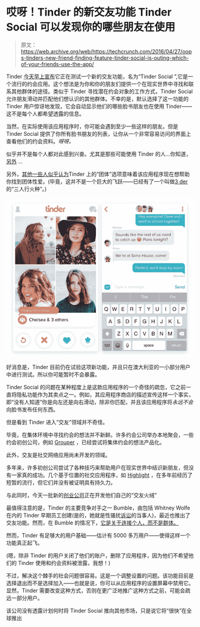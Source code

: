 # 哎呀！Tinder 的新交友功能 Tinder Social 可以发现你的哪些朋友在使用 

> 原文：<https://web.archive.org/web/https://techcrunch.com/2016/04/27/oops-tinders-new-friend-finding-feature-tinder-social-is-outing-which-of-your-friends-use-the-app/>

Tinder [今天早上宣布](https://web.archive.org/web/20221207065413/http://blog.gotinder.com/introducing-tinder-social/)它正在测试一个新的交友功能，名为“Tinder Social ”,它是一个流行的约会应用。这个想法是为你和你的朋友们提供一个在现实世界中寻找和联系其他群体的途径。类似于 Tinder 寻找潜在约会对象的工作方式，Tinder Social 允许朋友滑动并匹配他们想认识的其他群体。不幸的是，默认选择了这一功能的 Tinder 用户惊讶地发现，它会自动显示他们的哪些脸书朋友也在使用 Tinder——这不是每个人都希望透露的信息。

当然，在实际使用该应用程序时，你可能会遇到至少一些这样的朋友。但是 Tinder Social 提供了你所有脸书朋友的列表，让你从一个非常容易访问的界面上查看他们的约会资料。*呀呀。*

似乎并不是每个人都对此感到兴奋。尤其是那些可能使用 Tinder 的人…你知道，[另外](https://web.archive.org/web/20221207065413/https://twitter.com/allygory/status/725206408031932416) …

另外，[其他一些人似乎认为](https://web.archive.org/web/20221207065413/https://twitter.com/search?q=tinder%20group%20sex&src=typd)Tinder 上的“团体”选项意味着该应用程序现在想帮助你找到团体性爱。(毕竟，这并不是一个巨大的飞跃——已经有了一个叫做[3 der](https://web.archive.org/web/20221207065413/https://www.3nderapp.com/)的“三人行火种”。)

![Tinder Social](img/940071fd92b8b53e018a70cedd0ee684.png)

好消息是，Tinder 目前仍在试验这项新功能，并且只在澳大利亚的一小部分用户中进行测试。所以你可能暂时不会暴露。

Tinder Social 的问题在某种程度上是这款应用程序的一个奇怪的疏忽，它之前一直将隐私功能作为其卖点之一。例如，其应用程序商店的描述宣传这样一个事实，即“没有人知道”你是向左还是向右滑动，除非你匹配，并且该应用程序将*永远不会*向脸书发布任何东西。

但是看到 Tinder 进入“交友”领域并不奇怪。

毕竟，在集体环境中寻找约会的想法并不新鲜。许多约会公司举办本地聚会，一些约会初创公司，例如 [Grouper](https://web.archive.org/web/20221207065413/https://www.joingrouper.com/) ，已经尝试将集体约会的想法产品化。

此外，交友是社交网络应用尚未开发的领域。

多年来，许多初创公司尝试了各种技巧来帮助用户在现实世界中结识新朋友，但没有一家真的成功。几个基于位置的社交应用程序，如 [Highlight](https://web.archive.org/web/20221207065413/https://beta.techcrunch.com/2012/01/24/highlight/) ，在多年前经历了短暂的流行，但它们并没有被证明具有持久力。

与此同时，今天一批新的[创业公司](https://web.archive.org/web/20221207065413/https://beta.techcrunch.com/2016/01/26/hey-vina-is-a-tinder-for-girl-friends/)正在开发他们自己的“交友火绒”

最值得注意的是，Tinder 的主要竞争对手之一 Bumble，由包括 Whitney Wolfe 在内的 Tinder 早期员工创建(是的，她就是性骚扰[诉讼](https://web.archive.org/web/20221207065413/https://beta.techcrunch.com/2014/07/09/whitney-wolfe-vs-tinder/)的当事人)，最近也推出了交友功能。然而，在 Bumble 的情况下，[它是关于连接个人，而不是群体。](https://web.archive.org/web/20221207065413/https://beta.techcrunch.com/2016/03/04/bumble-launches-bff-a-feature-to-find-new-friends/)

然而，Tinder 有足够大的用户基础——估计有 5000 多万用户——使得这样一个功能真正起飞。

(嗯，除非 Tinder 的用户关闭了他们的账户，删除了应用程序，因为他们不希望他们的 Tinder 使用和约会资料被泄露，我想！)

不过，解决这个棘手的社会问题很容易。这是一个调整设置的问题。该功能目前是选择退出而不是选择加入——也就是说，你可以从应用程序的设置屏幕中禁用它。显然，Tinder 需要改变这种方式，否则在更广泛地推广这种方式之前，可能会疏远一部分用户。

该公司没有透露计划何时将 Tinder Social 推向其他市场，只是说它将“很快”在全球推出